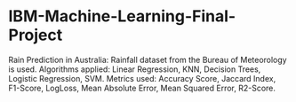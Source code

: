 # IBM-Machine-Learning-Final-Project
Rain Prediction in Australia: Rainfall dataset from the Bureau of Meteorology is used. Algorithms applied: Linear Regression, KNN, Decision Trees, Logistic Regression, SVM. Metrics used: Accuracy Score, Jaccard Index, F1-Score, LogLoss, Mean Absolute Error, Mean Squared Error, R2-Score.
